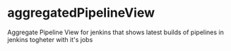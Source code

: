 # aggregatedPipelineView
Aggregate Pipeline View for jenkins that shows latest builds of pipelines in jenkins togheter with it's jobs
